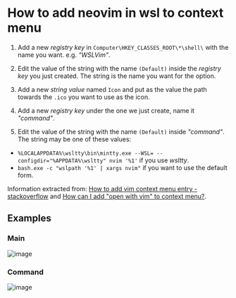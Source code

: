 # How to add neovim in wsl to context menu

1. Add a new _registry key_ in `Computer\HKEY_CLASSES_ROOT\*\shell\` with the name you want. e.g. _"WSLVim"_.

2. Edit the value of the string with the name `(Default)` inside the _registry key_ you just created. The string is the name you want for the option.

3. Add a new _string value_ named `Icon` and put as the value the path towards the `.ico` you want to use as the icon.

4. Add a new _registry key_ under the one we just create, name it _"command"_.

5. Edit the value of the string with the name `(Default)` inside _"command"_. The string may be one of these values:
  - `%LOCALAPPDATA%\wsltty\bin\mintty.exe --WSL= --configdir="%APPDATA%\wsltty" nvim '%1'` if you use _wsltty_.
  - `bash.exe -c "wslpath '%1' | xargs nvim"` if you want to use the default form.

Information extracted from: [How to add vim context menu entry - stackoverflow](https://stackoverflow.com/questions/51367359/how-to-add-open-in-vim-context-menu-entry-to-edit-text-files-in-windows-from-w) and [How can I add "open with vim" to context menu?](https://github.com/mintty/wsltty/issues/131).

## Examples

### Main

![image](https://user-images.githubusercontent.com/37723586/83305549-3e577a80-a1be-11ea-9030-13981037159e.png)

### Command

![image](https://user-images.githubusercontent.com/37723586/83305506-23850600-a1be-11ea-84b0-db799c85dca8.png)

